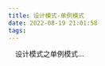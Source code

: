 ```yaml
---
title: 设计模式-单例模式
date: 2022-08-19 21:01:58
tags:
---
```


<p>
&ensp;&ensp;设计模式之单例模式...
</p>

<!-- more -->